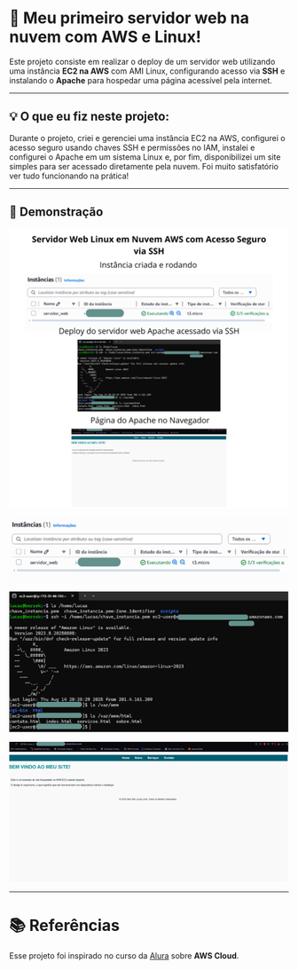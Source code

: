 # 🚀 Meu primeiro servidor web na nuvem com AWS e Linux!

Este projeto consiste em realizar o deploy de um servidor web utilizando uma instância **EC2 na AWS** com AMI Linux, configurando acesso via **SSH** e instalando o **Apache** para hospedar uma página acessível pela internet.

---

## 💡 O que eu fiz neste projeto:
Durante o projeto, criei e gerenciei uma instância EC2 na AWS, configurei o acesso seguro usando chaves SSH e permissões no IAM, instalei e configurei o Apache em um sistema Linux e, por fim, disponibilizei um site simples para ser acessado diretamente pela nuvem. Foi muito satisfatório ver tudo funcionando na prática!

---

## 📸 Demonstração 

![Resumo Geral](imagens/Junção.png)

![Configuração e criação da instancia](instancia-criada.png)

![Deploy do servidor web Apache acesssado via SSH](deploy-do-servidor.png)

![Página do site no navegador funcionando](pagina-web.png)

---

# 📚 Referências 

Esse projeto foi inspirado no curso da [Alura](https://lnkd.in/dJAqnQkY.) sobre **AWS Cloud**.
